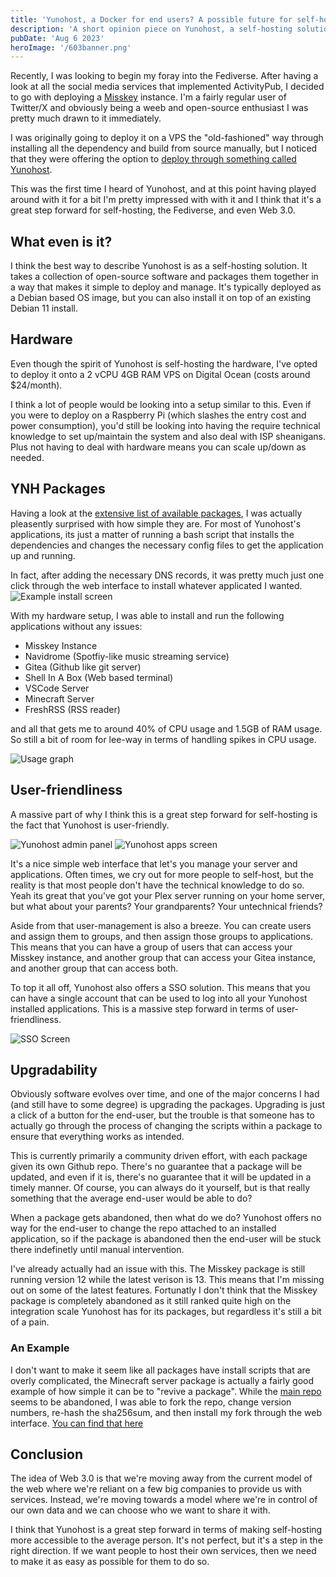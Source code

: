 ```yaml
---
title: 'Yunohost, a Docker for end users? A possible future for self-hosting'
description: 'A short opinion piece on Yunohost, a self-hosting solution'
pubDate: 'Aug 6 2023'
heroImage: '/603banner.png'
---
```


Recently, I was looking to begin my foray into the Fediverse. After having a look at all the social media services that implemented ActivityPub, I decided to go with deploying a [Misskey](https://misskey-hub.net) instance. I'm a fairly regular user of Twitter/X and obviously being a weeb and open-source enthusiast I was pretty much drawn to it immediately.

I was originally going to deploy it on a VPS the "old-fashioned" way through installing all the dependency and build from source manually, but I noticed that they were offering the option to [deploy through something called Yunohost](https://misskey-hub.net/en/docs/install.html#using-yunohost).

This was the first time I heard of Yunohost, and at this point having played around with it for a bit I'm pretty impressed with with it and I think that it's a great step forward for self-hosting, the Fediverse, and even Web 3.0.

## What even is it?
I think the best way to describe Yunohost is as a self-hosting solution. It takes a collection of open-source software and packages them together in a way that makes it simple to deploy and manage. It's typically deployed as a Debian based OS image, but you can also install it on top of an existing Debian 11 install.

## Hardware
Even though the spirit of Yunohost is self-hosting the hardware, I've opted to deploy it onto a 2 vCPU 4GB RAM VPS on Digital Ocean (costs around $24/month). 

I think a lot of people would be looking into a setup similar to this. Even if you were to deploy on a Raspberry Pi (which slashes the entry cost and power consumption), you'd still be looking into having the require technical knowledge to set up/maintain the system and also deal with ISP sheanigans. Plus not having to deal with hardware means you can scale up/down as needed.

## YNH Packages
Having a look at the [extensive list of available packages](https://github.com/YunoHost-Apps), I was actually pleasently surprised with how simple they are. For most of Yunohost's applications, its just a matter of running a bash script that installs the dependencies and changes the necessary config files to get the application up and running.

In fact, after adding the necessary DNS records, it was pretty much just one click through the web interface to install whatever applicated I wanted.
![Example install screen](https://files.catbox.moe/jvc7vr.png)

With my hardware setup, I was able to install and run the following applications without any issues:
- Misskey Instance
- Navidrome (Spotfiy-like music streaming service)
- Gitea (Github like git server)
- Shell In A Box (Web based terminal)
- VSCode Server
- Minecraft Server
- FreshRSS (RSS reader)

and all that gets me to around 40% of CPU usage and 1.5GB of RAM usage. So still a bit of room for lee-way in terms of handling spikes in CPU usage.

![Usage graph](https://files.catbox.moe/ja6avq.png)

## User-friendliness
A massive part of why I think this is a great step forward for self-hosting is the fact that Yunohost is user-friendly. 

![Yunohost admin panel](https://files.catbox.moe/uqmbrd.png)
![Yunohost apps screen](https://files.catbox.moe/e9otsv.png)

It's a nice simple web interface that let's you manage your server and applications. Often times, we cry out for more people to self-host, but the reality is that most people don't have the technical knowledge to do so. Yeah its great that you've got your Plex server running on your home server, but what about your parents? Your grandparents? Your untechnical friends?

Aside from that user-management is also a breeze. You can create users and assign them to groups, and then assign those groups to applications. This means that you can have a group of users that can access your Misskey instance, and another group that can access your Gitea instance, and another group that can access both.

To top it all off, Yunohost also offers a SSO solution. This means that you can have a single account that can be used to log into all your Yunohost installed applications. This is a massive step forward in terms of user-friendliness.

![SSO Screen](https://files.catbox.moe/gkgne3.png)

## Upgradability
Obviously software evolves over time, and one of the major concerns I had (and still have to some degree) is upgrading the packages. Upgrading is just a click of a button for the end-user, but the trouble is that someone has to actually go through the process of changing the scripts within a package to ensure that everything works as intended.

This is currently primarily a community driven effort, with each package given its own Github repo. There's no guarantee that a package will be updated, and even if it is, there's no guarantee that it will be updated in a timely manner. Of course, you can always do it yourself, but is that really something that the average end-user would be able to do?

When a package gets abandoned, then what do we do? Yunohost offers no way for the end-user to change the repo attached to an installed application, so if the package is abandoned then the end-user will be stuck there indefinetly until manual intervention.

I've already actually had an issue with this. The Misskey package is still running version 12 while the latest verison is 13. This means that I'm missing out on some of the latest features. Fortunatly I don't think that the Misskey package is completely abandoned as it still ranked quite high on the integration scale Yunohost has for its packages, but regardless it's still a bit of a pain.

### An Example
I don't want to make it seem like all packages have install scripts that are overly complicated, the Minecraft server package is actually a fairly good example of how simple it can be to "revive a package". While the [main repo](https://github.com/YunoHost-Apps/minecraft_ynh/tree/master) seems to be abandoned, I was able to fork the repo, change version numbers, re-hash the sha256sum, and then install my fork through the web interface. [You can find that here](https://github.com/pinapelz/minecraft_ynh/commit/826137a0b4d049009c0523679903d35dcc411aac)

## Conclusion
The idea of Web 3.0 is that we're moving away from the current model of the web where we're reliant on a few big companies to provide us with services. Instead, we're moving towards a model where we're in control of our own data and we can choose who we want to share it with.

I think that Yunohost is a great step forward in terms of making self-hosting more accessible to the average person. It's not perfect, but it's a step in the right direction. If we want people to host their own services, then we need to make it as easy as possible for them to do so.
